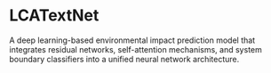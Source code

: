 # LCATextNet
A deep learning-based environmental impact prediction model that integrates residual networks, self-attention mechanisms, and system boundary classifiers into a unified neural network architecture.
